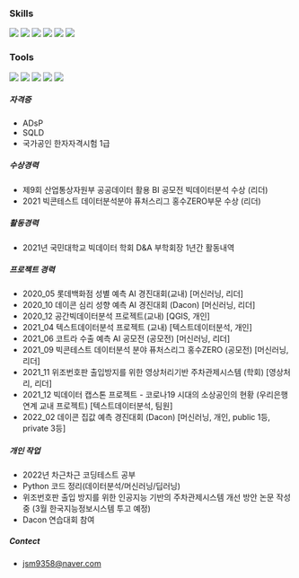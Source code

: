 




### Skills
<img src="https://img.shields.io/badge/python-3776AB?style={스타일}&logo=Python&logoColor=white"/> <img src="https://img.shields.io/badge/PyTorch-EE4C2C?style={스타일}&logo=PyTorch&logoColor=white"/> 
<img src="https://img.shields.io/badge/ScikitLearn-F7931E?style={스타일}&logo=scikit-learn&logoColor=white"/>
<img src="https://img.shields.io/badge/Pandas-150458?style={스타일}&logo=pandas&logoColor=white"/>
<img src="https://img.shields.io/badge/Numpy-013243?style={스타일}&logo=NumPy&logoColor=white"/>
<img src="https://img.shields.io/badge/MySQL-4479A1?style={스타일}&logo=MySQL&logoColor=white"/>


### Tools
<img src="https://img.shields.io/badge/Jupyter-F37626?style={스타일}&logo=Jupyter&logoColor=white"/> <img src="https://img.shields.io/badge/GitHub-181717?style={스타일}&logo=GitHub&logoColor=white"/>
<img src="https://img.shields.io/badge/Atom-66595C?style={스타일}&logo=Atom&logoColor=white"/>
<img src="https://img.shields.io/badge/Slack-4A154B?style={스타일}&logo=Slack&logoColor=white"/>
<img src="https://img.shields.io/badge/Notion-000000?style={스타일}&logo=Notion&logoColor=white"/>


##### 자격증
 - ADsP
 - SQLD
 - 국가공인 한자자격시험 1급


##### 수상경력
 - 제9회 산업통상자원부 공공데이터 활용 BI 공모전 빅데이터분석 수상 (리더)
 - 2021 빅콘테스트 데이터분석분야 퓨처스리그 홍수ZERO부문 수상 (리더)


##### 활동경력
 - 2021년 국민대학교 빅데이터 학회 D&A 부학회장 1년간 활동내역


##### 프로젝트 경력
 - 2020_05 롯데백화점 성별 예측 AI 경진대회(교내) [머신러닝, 리더]
 - 2020_10 데이콘 심리 성향 예측 AI 경진대회 (Dacon) [머신러닝, 리더]
 - 2020_12 공간빅데이터분석 프로젝트(교내) [QGIS, 개인]
 - 2021_04 텍스트데이터분석 프로젝트 (교내) [텍스트데이터분석, 개인]
 - 2021_06 코트라 수출 예측 AI 공모전 (공모전) [머신러닝, 리더]
 - 2021_09 빅콘테스트 데이터분석 분야 퓨처스리그 홍수ZERO (공모전) [머신러닝, 리더]
 - 2021_11 위조번호판 출입방지를 위한 영상처리기반 주차관제시스템 (학회) [영상처리, 리더]
 - 2021_12 빅데이터 캡스톤 프로젝트 - 코로나19 시대의 소상공인의 현황 (우리은행 연계 교내 프로젝트) [텍스트데이터분석, 팀원]
 - 2022_02 데이콘 집값 예측 경진대회 (Dacon) [머신러닝, 개인, public 1등, private 3등]


##### 개인 작업
 - 2022년 차근차근 코딩테스트 공부
 - Python 코드 정리(데이터분석/머신러닝/딥러닝)
 - 위조번호판 출입 방지를 위한 인공지능 기반의 주차관제시스템 개선 방안 논문 작성 중 (3월 한국지능정보시스템 투고 예정)
 - Dacon 연습대회 참여


##### Contect
 - jsm9358@naver.com
